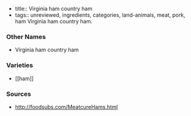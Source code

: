 - title:: Virginia ham country ham
- tags:: unreviewed, ingredients, categories, land-animals, meat, pork, ham
Virginia ham country ham.

### Other Names

* Virginia ham country ham

### Varieties

* [[ham]]

### Sources
* http://foodsubs.com/MeatcureHams.html

